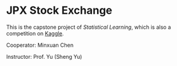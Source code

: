 # JPX Stock Exchange

This is the capstone project of *Statistical Learning*, which is also a competition on [Kaggle](https://www.kaggle.com/competitions/jpx-tokyo-stock-exchange-prediction/overview).

Cooperator: Minxuan Chen

Instructor: Prof. Yu (Sheng Yu)

